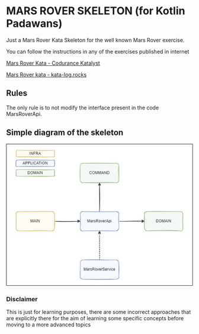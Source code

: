 # MARS ROVER SKELETON (for Kotlin Padawans)

Just a Mars Rover Kata Skeleton for the well known Mars Rover exercise.

You can follow the instructions in any of the exercises published in internet

[Mars Rover Kata - Codurance Katalyst](https://katalyst.codurance.com/mars-rover)

[Mars Rover kata - kata-log.rocks](https://kata-log.rocks/mars-rover-kata)

## Rules

The only rule is to not modify the interface present in the code MarsRoverApi.

## Simple diagram of the skeleton

![diagram](diagram.jpg)

### Disclaimer

This is just for learning purposes, there are some incorrect approaches that are explicitly there for the aim of
learning some specific concepts before moving to a more advanced topics